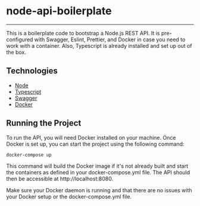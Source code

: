 # node-api-boilerplate

---

This is a boilerplate code to bootstrap a Node.js REST API. It is pre-configured with Swagger, Eslint, Prettier, and Docker in case you need to work with a container. Also, Typescript is already installed and set up out of the box.

## Technologies

- [Node](https://nodejs.org/en/)
- [Typescript](https://www.typescriptlang.org/docs/)
- [Swagger](https://swagger.io/docs/)
- [Docker](https://docs.docker.com/)


## Running the Project

To run the API, you will need Docker installed on your machine. Once Docker is set up, you can start the project using the following command:

```bash
docker-compose up
```
This command will build the Docker image if it's not already built and start the containers as defined in your docker-compose.yml file. The API should then be accessible at http://localhost:8080.

Make sure your Docker daemon is running and that there are no issues with your Docker setup or the docker-compose.yml file.